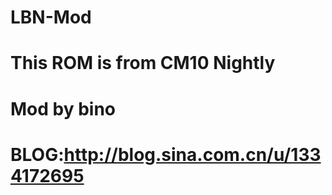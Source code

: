 LBN-Mod
========================
This ROM is from CM10 Nightly
=============================

Mod by bino 
=============================
BLOG:http://blog.sina.com.cn/u/1334172695
====================================
